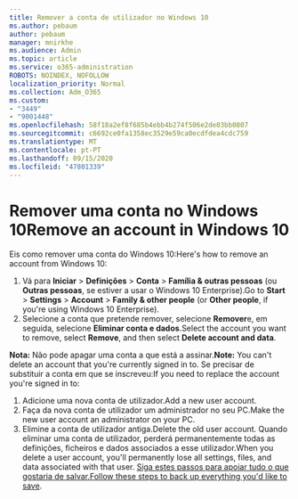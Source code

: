 ```yaml
---
title: Remover a conta de utilizador no Windows 10
ms.author: pebaum
author: pebaum
manager: mnirkhe
ms.audience: Admin
ms.topic: article
ms.service: o365-administration
ROBOTS: NOINDEX, NOFOLLOW
localization_priority: Normal
ms.collection: Adm_O365
ms.custom:
- "3449"
- "9001448"
ms.openlocfilehash: 58f18a2ef8f685b4ebb4b274f506e2de03bb0807
ms.sourcegitcommit: c6692ce0fa1358ec3529e59ca0ecdfdea4cdc759
ms.translationtype: MT
ms.contentlocale: pt-PT
ms.lasthandoff: 09/15/2020
ms.locfileid: "47801339"
---
```

# <a name="remove-an-account-in-windows-10"></a><span data-ttu-id="62899-102">Remover uma conta no Windows 10</span><span class="sxs-lookup"><span data-stu-id="62899-102">Remove an account in Windows 10</span></span>

<span data-ttu-id="62899-103">Eis como remover uma conta do Windows 10:</span><span class="sxs-lookup"><span data-stu-id="62899-103">Here's how to remove an account from Windows 10:</span></span>

1. <span data-ttu-id="62899-104">Vá para **Iniciar**  >  **Definições**  >  **Conta**  >  **Família & outras pessoas** (ou **Outras pessoas**, se estiver a usar o Windows 10 Enterprise).</span><span class="sxs-lookup"><span data-stu-id="62899-104">Go to **Start** > **Settings** > **Account** > **Family & other people** (or **Other people**, if you're using Windows 10 Enterprise).</span></span>
2. <span data-ttu-id="62899-105">Selecione a conta que pretende remover, selecione **Remover**e, em seguida, selecione **Eliminar conta e dados**.</span><span class="sxs-lookup"><span data-stu-id="62899-105">Select the account you want to remove, select **Remove**, and then select **Delete account and data**.</span></span>
 
<span data-ttu-id="62899-106">**Nota:** Não pode apagar uma conta a que está a assinar.</span><span class="sxs-lookup"><span data-stu-id="62899-106">**Note:** You can't delete an account that you're currently signed in to.</span></span>  <span data-ttu-id="62899-107">Se precisar de substituir a conta em que se inscreveu:</span><span class="sxs-lookup"><span data-stu-id="62899-107">If you need to replace the account you're signed in to:</span></span>

1. <span data-ttu-id="62899-108">Adicione uma nova conta de utilizador.</span><span class="sxs-lookup"><span data-stu-id="62899-108">Add a new user account.</span></span>
2. <span data-ttu-id="62899-109">Faça da nova conta de utilizador um administrador no seu PC.</span><span class="sxs-lookup"><span data-stu-id="62899-109">Make the new user account an administrator on your PC.</span></span>
3. <span data-ttu-id="62899-110">Elimine a conta de utilizador antiga.</span><span class="sxs-lookup"><span data-stu-id="62899-110">Delete the old user account.</span></span> <span data-ttu-id="62899-111">Quando eliminar uma conta de utilizador, perderá permanentemente todas as definições, ficheiros e dados associados a esse utilizador.</span><span class="sxs-lookup"><span data-stu-id="62899-111">When you delete a user account, you'll permanently lose all settings, files, and data associated with that user.</span></span> <span data-ttu-id="62899-112">[Siga estes passos para apoiar tudo o que gostaria de salvar.](https://support.microsoft.com/help/4027408/windows-10-backup-and-restore)</span><span class="sxs-lookup"><span data-stu-id="62899-112">[Follow these steps to back up everything you'd like to save](https://support.microsoft.com/help/4027408/windows-10-backup-and-restore).</span></span>